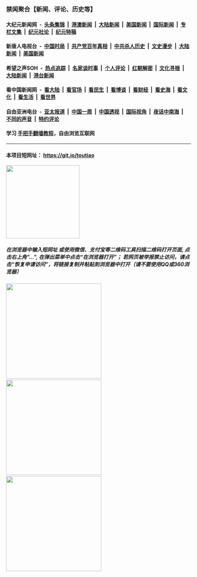 ### 禁闻聚合【新闻、评论、历史等】

#### 大纪元新闻网 &nbsp;-&nbsp; [头条集锦](indexes/E头条集锦.md?t=02101622) &nbsp;|&nbsp; [港澳新闻](indexes/E港澳新闻.md?t=02101622)  &nbsp;|&nbsp; [大陆新闻](indexes/E大陆新闻.md?t=02101622) &nbsp;|&nbsp; [美国新闻](indexes/E美国新闻.md?t=02101622) &nbsp;|&nbsp; [国际新闻](indexes/E国际新闻.md?t=02101622) &nbsp;|&nbsp; [专栏文集](indexes/E专栏文集.md?t=02101622) &nbsp;|&nbsp; [纪元社论](indexes/E纪元社论.md?t=02101622) &nbsp;|&nbsp; [纪元特稿](indexes/E纪元特稿.md?t=02101622) 

#### 新唐人电视台 &nbsp;-&nbsp; [中国时局](indexes/N中国时局.md?t=02101622) &nbsp;|&nbsp; [共产党百年真相](indexes/N共产党百年真相.md?t=02101622) &nbsp;|&nbsp; [中共杀人历史](indexes/N中共杀人历史.md?t=02101622) &nbsp;|&nbsp; [文史漫步](indexes/N文史漫步.md?t=02101622) &nbsp;|&nbsp; [大陆新闻](indexes/N大陆新闻.md?t=02101622) &nbsp;|&nbsp; [美国新闻](indexes/N美国新闻.md?t=02101622)

#### 希望之声SOH &nbsp;-&nbsp; [热点追踪](indexes/H热点追踪.md?t=02101622) &nbsp;|&nbsp; [名家谈时事](indexes/H名家谈时事.md?t=02101622) &nbsp;|&nbsp; [个人评论](indexes/H个人评论.md?t=02101622)  &nbsp;|&nbsp; [红朝解密](indexes/H红朝解密.md?t=02101622) &nbsp;|&nbsp; [文化寻根](indexes/H文化寻根.md?t=02101622) &nbsp;|&nbsp; [大陆新闻](indexes/H大陆新闻.md?t=02101622) &nbsp;|&nbsp; [港台新闻](indexes/H港台新闻.md?t=02101622)

#### 看中国新闻网 &nbsp;-&nbsp; [看大陆](indexes/S看大陆.md?t=02101622) &nbsp;|&nbsp; [看官场](indexes/S看官场.md?t=02101622) &nbsp;|&nbsp; [看民生](indexes/S看民生.md?t=02101622)  &nbsp;|&nbsp; [看博谈](indexes/S看博谈.md?t=02101622) &nbsp;|&nbsp; [看财经](indexes/S看财经.md?t=02101622) &nbsp;|&nbsp; [看史海](indexes/S看史海.md?t=02101622) &nbsp;|&nbsp; [看文化](indexes/S看文化.md?t=02101622) &nbsp;|&nbsp; [看生活](indexes/S看生活.md?t=02101622) &nbsp;|&nbsp; [看世界](indexes/S看世界.md?t=02101622)

#### 自由亚洲电台 &nbsp;-&nbsp; [亚太报道](indexes/R亚太报道.md?t=02101622) &nbsp;|&nbsp; [中国一周](indexes/R中国一周.md?t=02101622) &nbsp;|&nbsp; [中国透视](indexes/R中国透视.md?t=02101622)  &nbsp;|&nbsp; [国际视角](indexes/R国际视角.md?t=02101622) &nbsp;|&nbsp; [夜话中南海](indexes/R夜话中南海.md?t=02101622) &nbsp;|&nbsp; [不同的声音](indexes/R不同的声音.md?t=02101622) &nbsp;|&nbsp; [特约评论](indexes/R特约评论.md?t=02101622)

#### 学习 [手把手翻墙教程](https://github.com/gfw-breaker/guides/wiki)，自由浏览互联网

----

#### 本项目短网址： https://git.io/toutiao
<img src="https://raw.githubusercontent.com/gfw-breaker/banned-news/master/scripts/img/qr.png" width="200px"/>  

##### 在浏览器中输入短网址 或使用微信、支付宝等二维码工具扫描二维码打开页面, 点击右上角"...", 在弹出菜单中点击“在浏览器打开”； 若网页被举报禁止访问，请点击“恢复申请访问”，将链接复制并粘贴到浏览器中打开（请不要使用QQ或360浏览器）

<img src="https://raw.githubusercontent.com/gfw-breaker/banned-news/master/scripts/img/1.png" width="260px"/> &nbsp; <img src="https://raw.githubusercontent.com/gfw-breaker/banned-news/master/scripts/img/2.png" width="260px"/> &nbsp; <img src="https://raw.githubusercontent.com/gfw-breaker/banned-news/master/scripts/img/3.png" width="260px"/>
